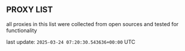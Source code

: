 ## PROXY LIST

all proxies in this list were collected from open sources and tested for functionality

last update: `2025-03-24 07:20:30.543636+00:00` UTC